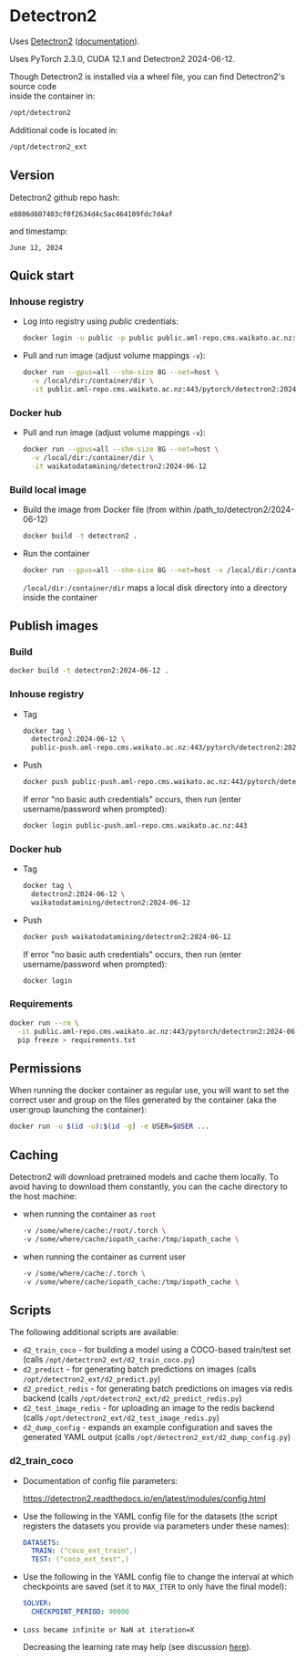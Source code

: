 # Detectron2

Uses [Detectron2](https://github.com/facebookresearch/detectron2) ([documentation](https://detectron2.readthedocs.io/en/v2024-06-12/)). 

Uses PyTorch 2.3.0, CUDA 12.1 and Detectron2 2024-06-12.

Though Detectron2 is installed via a wheel file, you can find Detectron2's source code \
inside the container in:

```bash
/opt/detectron2
```

Additional code is located in:

```bash
/opt/detectron2_ext
```

## Version

Detectron2 github repo hash:

```
e8806d607403cf0f2634d4c5ac464109fdc7d4af
```

and timestamp:

```
June 12, 2024
```

## Quick start

### Inhouse registry

* Log into registry using *public* credentials:

  ```bash
  docker login -u public -p public public.aml-repo.cms.waikato.ac.nz:443 
  ```

* Pull and run image (adjust volume mappings `-v`):

  ```bash
  docker run --gpus=all --shm-size 8G --net=host \
    -v /local/dir:/container/dir \
    -it public.aml-repo.cms.waikato.ac.nz:443/pytorch/detectron2:2024-06-12
  ```

### Docker hub

* Pull and run image (adjust volume mappings `-v`):

  ```bash
  docker run --gpus=all --shm-size 8G --net=host \
    -v /local/dir:/container/dir \
    -it waikatodatamining/detectron2:2024-06-12
  ```

### Build local image

* Build the image from Docker file (from within /path_to/detectron2/2024-06-12)

  ```bash
  docker build -t detectron2 .
  ```
  
* Run the container

  ```bash
  docker run --gpus=all --shm-size 8G --net=host -v /local/dir:/container/dir -it detectron2
  ```
  `/local/dir:/container/dir` maps a local disk directory into a directory inside the container


## Publish images

### Build

```bash
docker build -t detectron2:2024-06-12 .
```

### Inhouse registry  

* Tag

  ```bash
  docker tag \
    detectron2:2024-06-12 \
    public-push.aml-repo.cms.waikato.ac.nz:443/pytorch/detectron2:2024-06-12
  ```
  
* Push

  ```bash
  docker push public-push.aml-repo.cms.waikato.ac.nz:443/pytorch/detectron2:2024-06-12
  ```
  If error "no basic auth credentials" occurs, then run (enter username/password when prompted):
  
  ```bash
  docker login public-push.aml-repo.cms.waikato.ac.nz:443
  ```

### Docker hub  

* Tag

  ```bash
  docker tag \
    detectron2:2024-06-12 \
    waikatodatamining/detectron2:2024-06-12
  ```
  
* Push

  ```bash
  docker push waikatodatamining/detectron2:2024-06-12
  ```
  If error "no basic auth credentials" occurs, then run (enter username/password when prompted):
  
  ```bash
  docker login
  ``` 


### Requirements

```bash
docker run --rm \
  -it public.aml-repo.cms.waikato.ac.nz:443/pytorch/detectron2:2024-06-12 \
  pip freeze > requirements.txt
```


## Permissions

When running the docker container as regular use, you will want to set the correct
user and group on the files generated by the container (aka the user:group launching
the container):

```bash
docker run -u $(id -u):$(id -g) -e USER=$USER ...
```

## Caching

Detectron2 will download pretrained models and cache them locally. To avoid having
to download them constantly, you can the cache directory to the host machine:

* when running the container as `root`

  ```bash
  -v /some/where/cache:/root/.torch \
  -v /some/where/cache/iopath_cache:/tmp/iopath_cache \
  ```

* when running the container as current user

  ```bash
  -v /some/where/cache:/.torch \
  -v /some/where/cache/iopath_cache:/tmp/iopath_cache \
  ```


## Scripts

The following additional scripts are available:

* `d2_train_coco` - for building a model using a COCO-based train/test set (calls `/opt/detectron2_ext/d2_train_coco.py`)
* `d2_predict` - for generating batch predictions on images (calls `/opt/detectron2_ext/d2_predict.py`)
* `d2_predict_redis` - for generating batch predictions on images via redis backend (calls `/opt/detectron2_ext/d2_predict_redis.py`)
* `d2_test_image_redis` - for uploading an image to the redis backend (calls `/opt/detectron2_ext/d2_test_image_redis.py`)
* `d2_dump_config` - expands an example configuration and saves the generated YAML output (calls `/opt/detectron2_ext/d2_dump_config.py`)

### d2_train_coco

* Documentation of config file parameters:

  https://detectron2.readthedocs.io/en/latest/modules/config.html
  
* Use the following in the YAML config file for the datasets (the script registers the datasets you provide via parameters under these names):

  ```yaml
  DATASETS:
    TRAIN: ("coco_ext_train",)
    TEST: ("coco_ext_test",)
  ```

* Use the following in the YAML config file to change the interval at which 
  checkpoints are saved (set it to `MAX_ITER` to only have the final model):

  ```yaml
  SOLVER:
    CHECKPOINT_PERIOD: 90000
  ```

* `Loss became infinite or NaN at iteration=X`
  
  Decreasing the learning rate may help (see discussion [here](https://github.com/facebookresearch/detectron2/issues/550#issuecomment-655127445)).
